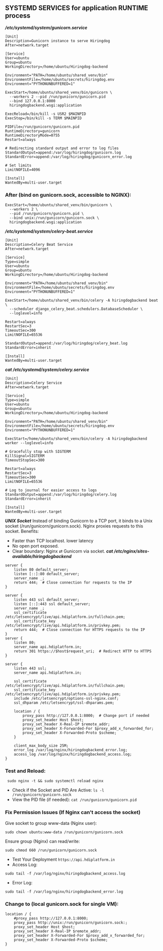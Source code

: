 
## SYSTEMD SERVICES for application RUNTIME process

***/etc/systemd/system/gunicorn.service***         

```
[Unit]
Description=Gunicorn instance to serve Hiringdog
After=network.target

[Service]
User=ubuntu
Group=ubuntu
WorkingDirectory=/home/ubuntu/Hiringdog-backend

Environment="PATH=/home/ubuntu/shared_venv/bin"
EnvironmentFile=/home/ubuntu/secrets/hiringdog.env
Environment="PYTHONUNBUFFERED=1"

ExecStart=/home/ubuntu/shared_venv/bin/gunicorn \
  --workers 2 --pid /run/gunicorn/gunicorn.pid 
  --bind 127.0.0.1:8000 
  hiringdogbackend.wsgi:application

ExecReload=/bin/kill -s USR2 $MAINPID
ExecStop=/bin/kill -s TERM $MAINPID

PIDFile=/run/gunicorn/gunicorn.pid
RuntimeDirectory=gunicorn
RuntimeDirectoryMode=0755
Restart=always

# Redirecting standard output and error to log files
StandardOutput=append:/var/log/hiringdog/gunicorn.log
StandardError=append:/var/log/hiringdog/gunicorn_error.log

# Set limits
LimitNOFILE=4096

[Install]
WantedBy=multi-user.target
```

### After (bind on gunicorn.sock, accessible to NGINX):
```
ExecStart=/home/ubuntu/shared_venv/bin/gunicorn \
  --workers 2 \
  --pid /run/gunicorn/gunicorn.pid \
  --bind unix:/run/gunicorn/gunicorn.sock \
  hiringdogbackend.wsgi:application

```


***/etc/systemd/system/celery-beat.service***         

```
[Unit]
Description=Celery Beat Service
After=network.target

[Service]
Type=simple
User=ubuntu
Group=ubuntu
WorkingDirectory=/home/ubuntu/Hiringdog-backend

Environment="PATH=/home/ubuntu/shared_venv/bin"
EnvironmentFile=/home/ubuntu/secrets/hiringdog.env
Environment="PYTHONUNBUFFERED=1"

ExecStart=/home/ubuntu/shared_venv/bin/celery -A hiringdogbackend beat \
  --scheduler django_celery_beat.schedulers.DatabaseScheduler \
  --loglevel=info

Restart=always
RestartSec=3
TimeoutSec=300
LimitNOFILE=65536

StandardOutput=append:/var/log/hiringdog/celery_beat.log
StandardError=inherit

[Install]
WantedBy=multi-user.target
```
***cat /etc/systemd/system/celery.service***                                                                                  
```
[Unit]
Description=Celery Service
After=network.target

[Service]
Type=simple
User=ubuntu
Group=ubuntu
WorkingDirectory=/home/ubuntu/Hiringdog-backend

Environment="PATH=/home/ubuntu/shared_venv/bin"
EnvironmentFile=/home/ubuntu/secrets/hiringdog.env
Environment="PYTHONUNBUFFERED=1"

ExecStart=/home/ubuntu/shared_venv/bin/celery -A hiringdogbackend worker --loglevel=info

# Gracefully stop with SIGTERM
KillSignal=SIGTERM
TimeoutStopSec=300

Restart=always
RestartSec=3
TimeoutSec=300
LimitNOFILE=65536

# Log to journal for easier access to logs
StandardOutput=append:/var/log/hiringdog/celery.log
StandardError=inherit

[Install]
WantedBy=multi-user.target
```
***UNIX Socket***
Instead of binding Gunicorn to a TCP port, it binds to a Unix socket (/run/gunicorn/gunicorn.sock).
Nginx proxies requests to this socket.
Benefits:
- Faster than TCP localhost. lower latency 
- No open port exposed. 
- Clear boundary: Nginx ⇄ Gunicorn via socket.
***cat /etc/nginx/sites-available/hiringdogbackend***                                    
```
server {
    listen 80 default_server;
    listen [::]:80 default_server;
    server_name _;
    return 444;  # Close connection for requests to the IP
}

server {
    listen 443 ssl default_server;
    listen [::]:443 ssl default_server;
    server_name _;
    ssl_certificate /etc/letsencrypt/live/api.hdiplatform.in/fullchain.pem;
    ssl_certificate_key /etc/letsencrypt/live/api.hdiplatform.in/privkey.pem;
    return 444;  # Close connection for HTTPS requests to the IP
}
server {
    listen 80;
    server_name api.hdiplatform.in;
    return 301 https://$host$request_uri;  # Redirect HTTP to HTTPS
}

server {
    listen 443 ssl;
    server_name api.hdiplatform.in;

    ssl_certificate /etc/letsencrypt/live/api.hdiplatform.in/fullchain.pem;
    ssl_certificate_key /etc/letsencrypt/live/api.hdiplatform.in/privkey.pem;
    include /etc/letsencrypt/options-ssl-nginx.conf;
    ssl_dhparam /etc/letsencrypt/ssl-dhparams.pem;

    location / {
        proxy_pass http://127.0.0.1:8000;  # Change port if needed
        proxy_set_header Host $host;
        proxy_set_header X-Real-IP $remote_addr;
        proxy_set_header X-Forwarded-For $proxy_add_x_forwarded_for;
        proxy_set_header X-Forwarded-Proto $scheme;
    }

    client_max_body_size 25M;
    error_log /var/log/nginx/hiringdogbackend_error.log;
    access_log /var/log/nginx/hiringdogbackend_access.log;
}
```

### Test and Reload: 
` sudo nginx -t && sudo systemctl reload nginx`

- Check if the Socket and PID Are Active: ` ls -l /run/gunicorn/gunicorn.sock `
- View the PID file (if needed): ` cat /run/gunicorn/gunicorn.pid `

### Fix Permission Issues (If Nginx can't access the socket) 
Give socket to group www-data (Nginx user): 
``` 
sudo chown ubuntu:www-data /run/gunicorn/gunicorn.sock
```
Ensure group (Nginx) can read/write:
```
sudo chmod 660 /run/gunicorn/gunicorn.sock
```
- Test Your Deployment ` https://api.hdiplatform.in `
- Access Log:
```
sudo tail -f /var/log/nginx/hiringdogbackend_access.log
```
- Error Log: 
```
sudo tail -f /var/log/nginx/hiringdogbackend_error.log
```

### Change to (local gunicorn.sock for single VM):
```
location / {
    #proxy_pass http://127.0.0.1:8000;
    proxy_pass http://unix:/run/gunicorn/gunicorn.sock:;
    proxy_set_header Host $host;
    proxy_set_header X-Real-IP $remote_addr;
    proxy_set_header X-Forwarded-For $proxy_add_x_forwarded_for;
    proxy_set_header X-Forwarded-Proto $scheme;
}
```
